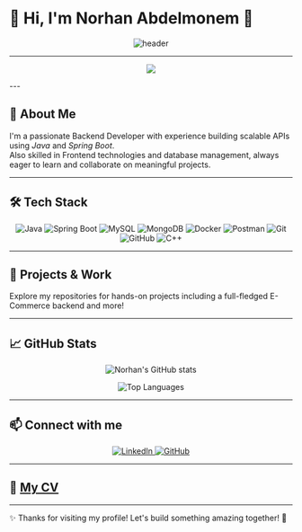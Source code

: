 <p align="center">
  <h1>👋 Hi, I'm Norhan Abdelmonem  🌟</h1>
</p>

<p align="center">
  <img src="https://media.giphy.com/media/LmNwrBhejkK9EFP504/giphy.gif" alt="header" />
</p>

---

<p align="center">
  <img src="https://readme-typing-svg.herokuapp.com?font=JetBrains+Mono&size=30&duration=3500&pause=500&color=FF6B6B&center=true&vCenter=true&width=500&lines=I'm+Java+Backend+Developer;I'm+learning+Spring+Boot;Problem-Solving+Crafting+Awesome+APIs!" />
</p>
---

## 🚀 About Me
I'm a passionate  Backend Developer with experience building scalable APIs using *Java* and *Spring Boot*.  
Also skilled in Frontend technologies and database management, always eager to learn and collaborate on meaningful projects.

---

## 🛠 Tech Stack

<p align="center">
  <img alt="Java" src="https://img.shields.io/badge/Java-ED8B00?style=for-the-badge&logo=java&logoColor=white" />
  <img alt="Spring Boot" src="https://img.shields.io/badge/Spring_Boot-6DB33F?style=for-the-badge&logo=spring&logoColor=white" />
  <img alt="MySQL" src="https://img.shields.io/badge/MySQL-4479A1?style=for-the-badge&logo=mysql&logoColor=white" />
  <img alt="MongoDB" src="https://img.shields.io/badge/MongoDB-47A248?style=for-the-badge&logo=mongodb&logoColor=white" />
  <img alt="Docker" src="https://img.shields.io/badge/Docker-2496ED?style=for-the-badge&logo=docker&logoColor=white" />
  <img alt="Postman" src="https://img.shields.io/badge/Postman-FF6C37?style=for-the-badge&logo=postman&logoColor=white" />
  <img alt="Git" src="https://img.shields.io/badge/Git-F05032?style=for-the-badge&logo=git&logoColor=white" />
  <img alt="GitHub" src="https://img.shields.io/badge/GitHub-181717?style=for-the-badge&logo=github&logoColor=white" />
  <img alt="C++" src="https://img.shields.io/badge/C++-00599C?style=for-the-badge&logo=c%2B%2B&logoColor=white" />
</p>

---

## 📂 Projects & Work  
Explore my repositories for hands-on projects including a full-fledged E-Commerce backend and more!

---

## 📈 GitHub Stats

<p align="center">
  <img src="https://github-readme-stats.vercel.app/api?username=NorhanAbdelmonem&show_icons=true&theme=radical" alt="Norhan's GitHub stats" />
</p>

<p align="center">
  <img src="https://github-readme-stats.vercel.app/api/top-langs/?username=NorhanAbdelmonem&layout=compact&theme=radical" alt="Top Languages" />
</p>

---

## 📫 Connect with me  

<p align="center">
  <a href="https://www.linkedin.com/in/norhan-elkholy-001b99260/" target="_blank">
    <img alt="LinkedIn" src="https://img.shields.io/badge/-LinkedIn-blue?logo=linkedin&style=for-the-badge" />
  </a>
  <a href="https://github.com/NorhanAbdelmonem" target="_blank">
    <img alt="GitHub" src="https://img.shields.io/badge/-GitHub-black?logo=github&style=for-the-badge" />
  </a>
</p>

---

## 📄 [My CV](https://drive.google.com/drive/folders/1FAVPCRuJoznJwIfu_LNrn1m5vM4tDear)

---

✨ Thanks for visiting my profile! Let's build something amazing together! 🚀
